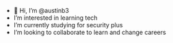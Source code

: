 - 👋 Hi, I’m @austinb3
- I’m interested in learning tech
- I’m currently studying for security plus
- I’m looking to collaborate to learn and change careers


<!---
austinb3/austinb3 is a ✨ special ✨ repository because its `README.md` (this file) appears on your GitHub profile.
You can click the Preview link to take a look at your changes.
--->
